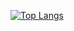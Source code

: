 [![Top Langs](https://github-readme-stats.vercel.app/api/top-langs/?username=otdavies&layout=compact&theme=tokyonight)](https://github.com/anuraghazra/github-readme-stats)
